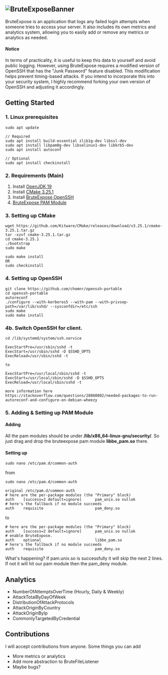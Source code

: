 ![BruteExposeBanner](https://pouch.jumpshare.com/preview/lK7_PdZYLiMIPDsCzupUPPOxsIihH80ih1hY4Mw87nPT5eUrYSzU36ryz_VzTFk4CYVsYBGImTBJ2m6PE1p2UjJprjKJn4snkOQIlHyX-Do)
----------------------------------------------------------------

BruteExpose is an application that logs any failed login attempts when someone tries to access your server. It also includes its own metrics and analytics system, allowing you to easily add or remove any metrics or analytics as needed.

#### Notice
In terms of practicality, it is useful to keep this data to yourself and avoid public logging. However, using BruteExpose requires a modified version of OpenSSH that has the "Junk Password" feature disabled. This modification helps prevent timing-based attacks. If you intend to incorporate this into your security system, I highly recommend forking your own version of OpenSSH and adjusting it accordingly.

## Getting Started

### 1. Linux prerequisites
```
sudo apt update

// Required
sudo apt install build-essential zlib1g-dev libssl-dev
sudo apt install libpam0g-dev libselinux1-dev libkrb5-dev
sudo apt install autoconf

// Optional
sudo apt install checkinstall
```
### 2. Requirements (Main)
1. Install [OpenJDK 19](https://github.com/corretto/corretto-19/releases)
2. Install [CMake 3.25.1](https://github.com/Kitware/CMake/releases/download/v3.25.1/cmake-3.25.1.tar.gz)
3. Install [BruteExpose OpenSSH](https://github.com/chomnr/openssh-portable.git)
4. [BruteExpose PAM Module](https://github.com/chomnr/be-pam)

### 3. Setting up CMake
```
wget https://github.com/Kitware/CMake/releases/download/v3.25.1/cmake-3.25.1.tar.gz
tar -xzvf cmake-3.25.1.tar.gz
cd cmake-3.25.1
./bootstrap
sudo make

sudo make install
OR
sudo checkinstall 
```

### 4. Setting up OpenSSH
```
git clone https://github.com/chomnr/openssh-portable
cd openssh-portable
autoreconf
./configure --with-kerberos5 --with-pam --with-privsep-path=/var/lib/sshd/ --sysconfdir=/etc/ssh
sudo make
sudo make install
```

### 4b. Switch OpenSSH for client.
```
cd /lib/systemd/system/ssh.service

ExecStartPre=/usr/sbin/sshd -t
ExecStart=/usr/sbin/sshd -D $SSHD_OPTS
ExecReload=/usr/sbin/sshd -t

to

ExecStartPre=/usr/local/sbin/sshd -t
ExecStart=/usr/local/sbin/sshd -D $SSHD_OPTS
ExecReload=/usr/local/sbin/sshd -t

more information here
https://stackoverflow.com/questions/28860802/needed-packages-to-run-autoreconf-and-configure-on-debian-wheezy
```

### 5. Adding & Setting up PAM Module

#### Adding
All the pam modules should be under <b>/lib/x86_64-linux-gnu/security/</b>.
So just drag and drop the bruteexpose pam module <b>libbe_pam.so</b> there.
#### Setting up
```
sudo nano /etc/pam.d/common-auth
```
 from
```
sudo nano /etc/pam.d/common-auth

original /etc/pam.d/common-auth
# here are the per-package modules (the "Primary" block)
auth    [success=2 default=ignore]      pam_unix.so nullok
# here's the fallback if no module succeeds
auth    requisite                       pam_deny.so
```
 to
```
# here are the per-package modules (the "Primary" block)
auth    [success=2 default=ignore]      pam_unix.so nullok
# enable BruteExpose.
auth    optional                        libbe_pam.so
# here's the fallback if no module succeeds
auth    requisite                       pam_deny.so
```

What's happening? If pam.unix.so is successfully it will skip the next 2 lines. If not
it will hit our pam module then the pam_deny module.

## Analytics
* NumberOfAttemptsOverTime (Hourly, Daily & Weekly)
* AttackTotalByDayOfWeek
* DistributionOfAttackProtocols
* AttackOriginByCountry
* AttackOriginByIp
* CommonlyTargetedByCredential

## Contributions
I will accept contributions from anyone. Some things you can add
* More metrics or analytics
* Add more abstraction to BruteFileListener
* Maybe bugs?